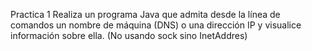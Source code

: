 Practica 1
Realiza un programa Java que admita desde la línea de comandos un nombre de 
máquina (DNS) o una dirección IP y visualice información sobre ella.  (No usando sock sino InetAddres)